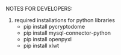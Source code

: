 NOTES FOR DEVELOPERS:
1. required installations for python libraries
   - pip install pycryptodome
   - pip install mysql-connector-python
   - pip install openpyxl
   - pip install xlwt
   